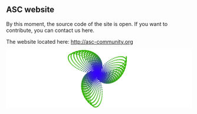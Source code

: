 ## ASC website

By this moment, the source code of the site is open. If you want to contribute, you can contact us here.

The website located here: http://asc-community.org

![logo](https://github.com/Angourisoft/asc-community/blob/master/githublogo.png)
